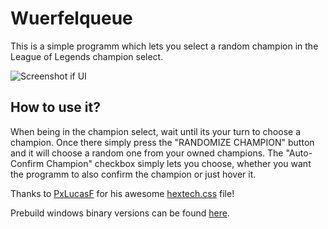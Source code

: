 # Wuerfelqueue

This is a simple programm which lets you select a random champion in the League of Legends champion select.

![Screenshot if UI](https://user-images.githubusercontent.com/39795991/63255720-81bbaa80-c276-11e9-862a-bd1560abd87d.png "This is a screenshot of the UI")

## How to use it?

When being in the champion select, wait until its your turn to choose a champion. Once there simply press the "RANDOMIZE CHAMPION" button and it will choose a random one from your owned champions.
The "Auto-Confirm Champion" checkbox simply lets you choose, whether you want the programm to also confirm the champion or just hover it.

Thanks to [PxLucasF](https://github.com/PxLucasF) for his awesome [hextech.css](https://github.com/PxLucasF/hextech-css) file!

Prebuild windows binary versions can be found [here](https://github.com/Schauweg/Wuerfelqueue/releases/).